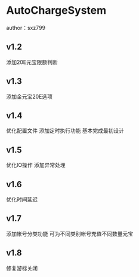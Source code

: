 # AutoChargeSystem
author：sxz799

## v1.2
添加20E元宝限额判断

##  v1.3
添加金元宝20E选项

##  v1.4
优化配置文件
添加定时执行功能
基本完成最初设计

##  v1.5
优化IO操作
添加异常处理

## v1.6
优化时间延迟

## v1.7
添加帐号分类功能
可为不同类别帐号充值不同数量元宝

## v1.8
修复游标关闭
